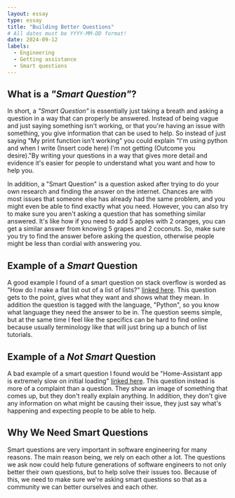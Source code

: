 ```yaml
---
layout: essay
type: essay
title: "Building Better Questions"
# All dates must be YYYY-MM-DD format!
date: 2024-09-12
labels:
  - Engineering
  - Getting assistance
  - Smart questions
---
```


## What is a *"Smart Question"*?
In short, a *"Smart Question"* is essentially just taking a breath and asking a question in a way that can properly be answered. Instead of being vague and just saying something isn't working, or that you're having an issue with something, you give information that can be used to help. So instead of just saying "My print function isn't working" you could explain "I'm using python and when I write (Insert code here) I'm not getting (Outcome you desire)."By writing your questions in a way that gives more detail and evidence it's easier for people to understand what you want and how to help you.

In addition, a "Smart Question" is a question asked after trying to do your own research and finding the answer on the internet. Chances are with most issues that someone else has already had the same problem, and you might even be able to find exactly what you need. However, you can also try to make sure you aren't asking a question that has something similar answered. It's like how if you need to add 5 apples with 2 oranges, you can get a similar answer from knowing 5 grapes and 2 coconuts. So, make sure you try to find the answer before asking the question, otherwise people might be less than cordial with answering you.

## Example of a *Smart* Question
A good example I found of a smart question on stack overflow is worded as "How do I make a flat list out of a list of lists?" [linked here](https://stackoverflow.com/questions/952914/how-do-i-make-a-flat-list-out-of-a-list-of-lists). This question gets to the point, gives what they want and shows what they mean. In addition the question is tagged with the language, "Python", so you know what language they need the answer to be in. The question seems simple, but at the same time I feel like the specifics can be hard to find online because usually terminology like that will just bring up a bunch of list tutorials. 

## Example of a *Not Smart* Question
A bad example of a smart question I found would be "Home-Assistant app is extremely slow on initial loading" [linked here](https://stackoverflow.com/questions/78980942/home-assistant-app-is-extremely-slow-on-initial-loading). This question instead is more of a complaint than a question. They show an image of something that comes up, but they don't really explain anything. In addition, they don't give any information on what might be causing their issue, they just say what's happening and expecting people to be able to help.

## Why We Need Smart Questions
Smart questions are very important in software engineering for many reasons. The main reason being, we rely on each other a lot. The questions we ask now could help future generations of software engineers to not only better their own questions, but to help solve their issues too. Because of this, we need to make sure we're asking smart questions so that as a community we can better ourselves and each other. 
